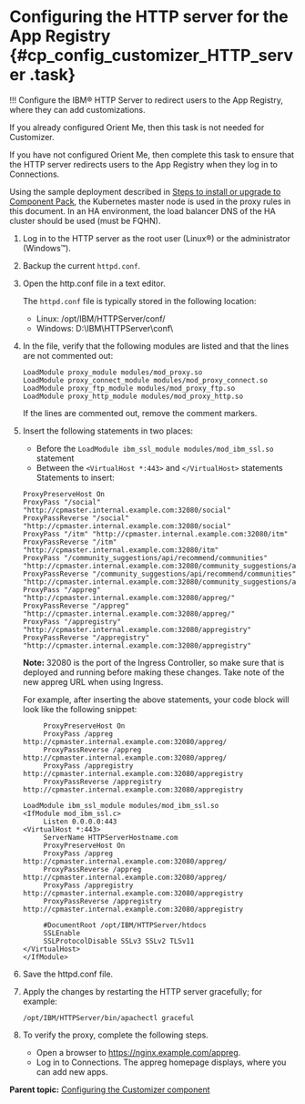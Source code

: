 # Configuring the HTTP server for the App Registry {#cp_config_customizer_HTTP_server .task}
!!!
Configure the IBM® HTTP Server to redirect users to the App Registry, where they can add customizations.

If you already configured Orient Me, then this task is not needed for Customizer.

If you have not configured Orient Me, then complete this task to ensure that the HTTP server redirects users to the App Registry when they log in to Connections.

Using the sample deployment described in [Steps to install or upgrade to Component Pack](cp_install_services_tasks.md#section_awd_rwp_tnb), the Kubernetes master node is used in the proxy rules in this document. In an HA environment, the load balancer DNS of the HA cluster should be used (must be FQHN).

1.  Log in to the HTTP server as the root user \(Linux®\) or the administrator \(Windows™\).

2.  Backup the current `httpd.conf`.

3.  Open the http.conf file in a text editor.

    The `httpd.conf` file is typically stored in the following location:

    -   Linux: /opt/IBM/HTTPServer/conf/
    -   Windows: D:\\IBM\\HTTPServer\\conf\\
    
4.  In the file, verify that the following modules are listed and that the lines are not commented out:

    ```
    LoadModule proxy_module modules/mod_proxy.so 
    LoadModule proxy_connect_module modules/mod_proxy_connect.so 
    LoadModule proxy_ftp_module modules/mod_proxy_ftp.so 
    LoadModule proxy_http_module modules/mod_proxy_http.so 
    ```

    If the lines are commented out, remove the comment markers.

5.  Insert the following statements in two places:

    -   Before the `LoadModule ibm_ssl_module modules/mod_ibm_ssl.so` statement
    -   Between the `<VirtualHost *:443>` and `</VirtualHost>` statements
    Statements to insert:

    ```
    ProxyPreserveHost On
    ProxyPass "/social" "http://cpmaster.internal.example.com:32080/social" 
    ProxyPassReverse "/social" "http://cpmaster.internal.example.com:32080/social" 
    ProxyPass "/itm" "http://cpmaster.internal.example.com:32080/itm" 
    ProxyPassReverse "/itm" "http://cpmaster.internal.example.com:32080/itm"
    ProxyPass "/community_suggestions/api/recommend/communities" "http://cpmaster.internal.example.com:32080/community_suggestions/api/recommend/communities"
    ProxyPassReverse "/community_suggestions/api/recommend/communities" "http://cpmaster.internal.example.com:32080/community_suggestions/api/recommend/communities"
    ProxyPass "/appreg" "http://cpmaster.internal.example.com:32080/appreg/"
    ProxyPassReverse "/appreg" "http://cpmaster.internal.example.com:32080/appreg/"
    ProxyPass "/appregistry" "http://cpmaster.internal.example.com:32080/appregistry" 
    ProxyPassReverse "/appregistry" "http://cpmaster.internal.example.com:32080/appregistry"
    ```
    
    **Note:** 32080 is the port of the Ingress Controller, so make sure that is deployed and running before making these changes. Take note of the new appreg URL when using Ingress.

    For example, after inserting the above statements, your code block will look like the following snippet:

    ```
         ProxyPreserveHost On
         ProxyPass /appreg http://cpmaster.internal.example.com:32080/appreg/
         ProxyPassReverse /appreg http://cpmaster.internal.example.com:32080/appreg/
         ProxyPass /appregistry http://cpmaster.internal.example.com:32080/appregistry
         ProxyPassReverse /appregistry http://cpmaster.internal.example.com:32080/appregistry 
    
    LoadModule ibm_ssl_module modules/mod_ibm_ssl.so
    <IfModule mod_ibm_ssl.c>
         Listen 0.0.0.0:443
    <VirtualHost *:443>
         ServerName HTTPServerHostname.com
         ProxyPreserveHost On
         ProxyPass /appreg http://cpmaster.internal.example.com:32080/appreg/
         ProxyPassReverse /appreg http://cpmaster.internal.example.com:32080/appreg/
         ProxyPass /appregistry http://cpmaster.internal.example.com:32080/appregistry
         ProxyPassReverse /appregistry http://cpmaster.internal.example.com:32080/appregistry 
    
         #DocumentRoot /opt/IBM/HTTPServer/htdocs
         SSLEnable
         SSLProtocolDisable SSLv3 SSLv2 TLSv11
    </VirtualHost>
    </IfModule>
    ```

6.  Save the httpd.conf file.

7.  Apply the changes by restarting the HTTP server gracefully; for example:

    ```
    /opt/IBM/HTTPServer/bin/apachectl graceful
    ```

8.  To verify the proxy, complete the following steps.

    -   Open a browser to https://nginx.example.com/appreg.
    -   Log in to Connections. The appreg homepage displays, where you can add new apps.

**Parent topic:** [Configuring the Customizer component](../install/cp_config_customizer_intro.md)

